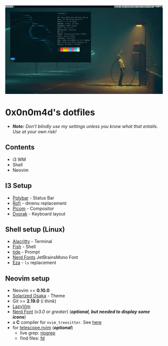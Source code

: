 ![thumb](assets/thumb.png)

# 0x0n0m4d's dotfiles

  - _**Note:** Don’t blindly use my settings unless you know what that entails. Use at your own risk!_

## Contents

  - i3 WM
  - Shell
  - Neovim

## I3 Setup

  - [Polybar](https://github.com/polybar/polybar) - Status Bar
  - [Rofi](https://github.com/davatorium/rofi) - dmenu replacement
  - [Picom](https://github.com/yshui/picom) - Compositor
  - [Dvorak](https://github.com/ThePrimeagen/keyboards) - Keyboard layout

## Shell setup (Linux)

  - [Alacritty](https://alacritty.org/) - Terminal
  - [Fish](https://fishshell.com/) - Shell
  - [tide](https://github.com/IlanCosman/tide) - Prompt
  - [Nerd Fonts](https://www.nerdfonts.com/) JetBrainsMono Font
  - [Eza](https://github.com/eza-community/eza) - `ls` replacement

## Neovim setup

  - Neovim >= **0.10.0**
  - [Solarized Osaka](https://github.com/craftzdog/solarized-osaka.nvim/) - Theme
  - Git >= **2.19.0** (*i think*)
  - [LazyVim](https://www.lazyvim.org/)
  - [Nerd Font](https://www.nerdfonts.com/) (*v3.0 or greater*) (_**optional, but needed to display some icons**_)
  - a **C** compiler for `nvim_treesitter`. See [here](https://github.com/nvim-treesitter/nvim-treesitter#requirements)
  - for [telescope.nvim](https://github.com/nvim-telescope/telescope.nvim) (_**optional**_)
    - live grep: [ripgrep](https://github.com/BurntSushi/ripgrep)
    - find files: [fd](https://github.com/sharkdp/fd)
